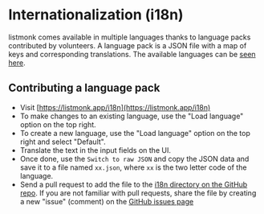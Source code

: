 # Internationalization (i18n)

listmonk comes available in multiple languages thanks to language packs contributed by volunteers. A language pack is a JSON file with a map of keys and corresponding translations. The available languages can be [seen here](https://github.com/knadh/listmonk/tree/master/i18n).

## Contributing a language pack

- Visit [https://listmonk.app/i18n](https://listmonk.app/i18n)
- To make changes to an existing language, use the "Load language" option on the top right.
- To create a new language, use the "Load language" option on the top right and select "Default".
- Translate the text in the input fields on the UI.
- Once done, use the `Switch to raw JSON` and copy the JSON data and save it to a file named `xx.json`, where `xx` is the two letter code of the language.
- Send a pull request to add the file to the [i18n directory on the GitHub repo](https://github.com/knadh/listmonk/tree/master/i18n). If you are not familiar with pull requests, share the file by creating a new "issue"  (comment) on the [GitHub issues page](https://github.com/knadh/listmonk/issues)
